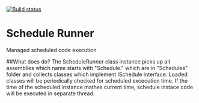 [![Build status](https://ci.appveyor.com/api/projects/status/ddkgbpg3pkpkphip?svg=true)](https://ci.appveyor.com/project/dejanstojanovic/schedulerunner)

# Schedule Runner
Managed scheduled code execution

##What does do?
The ScheduleRunner class instance picks up all assemblies which name starts with "Schedule." which are in "Schedules" folder and collects classes which implement ISchedule interface.
Loaded classes will be periodically checked for scheduled excecution time. If the time of the scheduled instance mathes current time, schedule instace code will be executed in separate thread.
